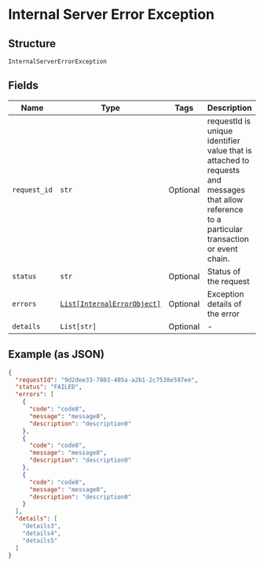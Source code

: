 
# Internal Server Error Exception

## Structure

`InternalServerErrorException`

## Fields

| Name | Type | Tags | Description |
|  --- | --- | --- | --- |
| `request_id` | `str` | Optional | requestId is unique identifier value that is attached to requests and messages that allow reference to a particular transaction or event chain. |
| `status` | `str` | Optional | Status of the request |
| `errors` | [`List[InternalErrorObject]`](../../doc/models/internal-error-object.md) | Optional | Exception details of the error |
| `details` | `List[str]` | Optional | - |

## Example (as JSON)

```json
{
  "requestId": "9d2dee33-7803-485a-a2b1-2c7538e597ee",
  "status": "FAILED",
  "errors": [
    {
      "code": "code8",
      "message": "message0",
      "description": "description0"
    },
    {
      "code": "code8",
      "message": "message0",
      "description": "description0"
    },
    {
      "code": "code8",
      "message": "message0",
      "description": "description0"
    }
  ],
  "details": [
    "details3",
    "details4",
    "details5"
  ]
}
```


